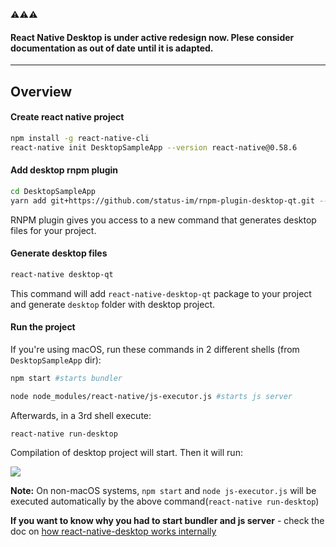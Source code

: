 :warning::warning::warning:
#### React Native Desktop is under active redesign now. Plese consider documentation as out of date until it is adapted.

---
## Overview

#### Create react native project
```sh
npm install -g react-native-cli
react-native init DesktopSampleApp --version react-native@0.58.6
```

#### Add desktop rnpm plugin
```sh
cd DesktopSampleApp
yarn add git+https://github.com/status-im/rnpm-plugin-desktop-qt.git --dev
```
RNPM plugin gives you access to a new command that generates desktop files for your project.


#### Generate desktop files
```sh
react-native desktop-qt
```
This command will add `react-native-desktop-qt` package to your project and generate `desktop` folder with desktop project.


#### Run the project
If you're using macOS, run these commands in 2 different shells (from `DesktopSampleApp` dir):
```sh
npm start #starts bundler
```
```sh
node node_modules/react-native/js-executor.js #starts js server
```

Afterwards, in a 3rd shell execute:
```sh
react-native run-desktop
```
Compilation of desktop project will start. Then it will run:

![](./media/react-native-desktop-new-app.png)

**Note:** On non-macOS systems, `npm start` and `node js-executor.js` will be executed automatically by the above command(`react-native run-desktop`)


**If you want to know why you had to start bundler and js server** - check the doc on [how react-native-desktop works internally](./HowRNDesktopAppWorks.md)
